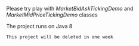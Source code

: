 Please try play with _MarketBidAskTickingDemo_ and _MarketMidPriceTickingDemo_ classes

The project runs on Java 8

`This project will be deleted in one week`